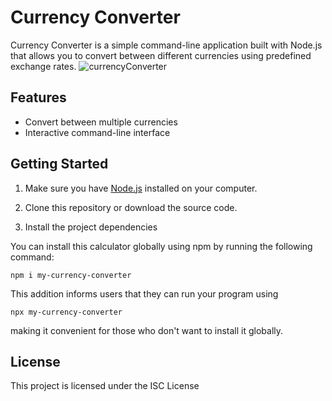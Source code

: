 # Currency Converter

Currency Converter is a simple command-line application built with Node.js that allows you to convert between different currencies using predefined exchange rates.
![currencyConverter](https://github.com/arman229/html-css-practice/assets/115856806/0ac879dd-f641-4ba7-a1fb-d92c2a80fe89)
## Features

- Convert between multiple currencies
- Interactive command-line interface

## Getting Started

1. Make sure you have [Node.js](https://nodejs.org/) installed on your computer.

2. Clone this repository or download the source code.

3. Install the project dependencies  

You can install this calculator globally using npm by running the following command:

    npm i my-currency-converter
This addition informs users that they can run your program using

    npx my-currency-converter
making it convenient for those who don't want to install it globally.

## License

This project is licensed under the ISC License  